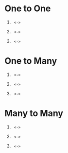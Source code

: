 # One to One
1.      <->
2.      <->
3.      <->

# One to Many
1.      <->
2.      <->
3.      <->
   
# Many to Many
1.      <->
2.      <->
3.      <->